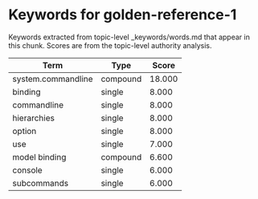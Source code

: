 # Keywords for golden-reference-1

Keywords extracted from topic-level _keywords/words.md that appear in this chunk.
Scores are from the topic-level authority analysis.

| Term | Type | Score |
|------|------|-------|
| system.commandline | compound | 18.000 |
| binding | single | 8.000 |
| commandline | single | 8.000 |
| hierarchies | single | 8.000 |
| option | single | 8.000 |
| use | single | 7.000 |
| model binding | compound | 6.600 |
| console | single | 6.000 |
| subcommands | single | 6.000 |

